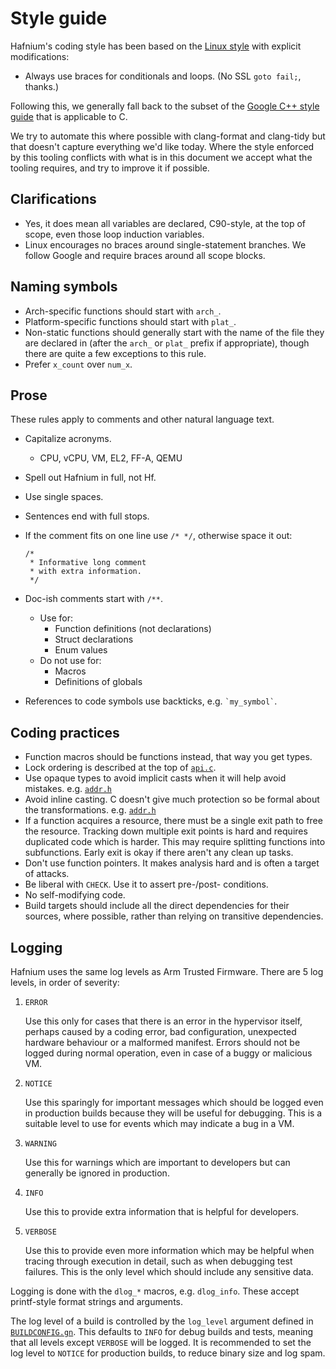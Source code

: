 # Style guide

Hafnium's coding style has been based on the
[Linux style](https://www.kernel.org/doc/html/v4.17/process/coding-style.html)
with explicit modifications:

*   Always use braces for conditionals and loops. (No SSL `goto fail;`, thanks.)

Following this, we generally fall back to the subset of the
[Google C++ style guide](https://google.github.io/styleguide/cppguide.html) that
is applicable to C.

We try to automate this where possible with clang-format and clang-tidy but that
doesn't capture everything we'd like today. Where the style enforced by this
tooling conflicts with what is in this document we accept what the tooling
requires, and try to improve it if possible.

## Clarifications

*   Yes, it does mean all variables are declared, C90-style, at the top of
    scope, even those loop induction variables.
*   Linux encourages no braces around single-statement branches. We follow
    Google and require braces around all scope blocks.

## Naming symbols

*   Arch-specific functions should start with `arch_`.
*   Platform-specific functions should start with `plat_`.
*   Non-static functions should generally start with the name of the file they
    are declared in (after the `arch_` or `plat_` prefix if appropriate), though
    there are quite a few exceptions to this rule.
*   Prefer `x_count` over `num_x`.

## Prose

These rules apply to comments and other natural language text.

*   Capitalize acronyms.
    *   CPU, vCPU, VM, EL2, FF-A, QEMU
*   Spell out Hafnium in full, not Hf.
*   Use single spaces.
*   Sentences end with full stops.
*   If the comment fits on one line use `/* */`, otherwise space it out:

    ```
    /*
     * Informative long comment
     * with extra information.
     */
    ```

*   Doc-ish comments start with `/**`.

    *   Use for:
        *   Function definitions (not declarations)
        *   Struct declarations
        *   Enum values
    *   Do not use for:
        *   Macros
        *   Definitions of globals

*   References to code symbols use backticks, e.g. `` `my_symbol` ``.

## Coding practices

*   Function macros should be functions instead, that way you get types.
*   Lock ordering is described at the top of [`api.c`](../../src/api.c).
*   Use opaque types to avoid implicit casts when it will help avoid mistakes.
    e.g. [`addr.h`](../../inc/hf/addr.h)
*   Avoid inline casting. C doesn't give much protection so be formal about the
    transformations. e.g. [`addr.h`](../../inc/hf/addr.h)
*   If a function acquires a resource, there must be a single exit path to free
    the resource. Tracking down multiple exit points is hard and requires
    duplicated code which is harder. This may require splitting functions into
    subfunctions. Early exit is okay if there aren't any clean up tasks.
*   Don't use function pointers. It makes analysis hard and is often a target of
    attacks.
*   Be liberal with `CHECK`. Use it to assert pre-/post- conditions.
*   No self-modifying code.
*   Build targets should include all the direct dependencies for their sources,
    where possible, rather than relying on transitive dependencies.

## Logging

Hafnium uses the same log levels as Arm Trusted Firmware. There are 5 log
levels, in order of severity:

1.  `ERROR`

    Use this only for cases that there is an error in the hypervisor itself,
    perhaps caused by a coding error, bad configuration, unexpected hardware
    behaviour or a malformed manifest. Errors should not be logged during normal
    operation, even in case of a buggy or malicious VM.

2.  `NOTICE`

    Use this sparingly for important messages which should be logged even in
    production builds because they will be useful for debugging. This is a
    suitable level to use for events which may indicate a bug in a VM.

3.  `WARNING`

    Use this for warnings which are important to developers but can generally be
    ignored in production.

4.  `INFO`

    Use this to provide extra information that is helpful for developers.

5.  `VERBOSE`

    Use this to provide even more information which may be helpful when tracing
    through execution in detail, such as when debugging test failures. This is
    the only level which should include any sensitive data.

Logging is done with the `dlog_*` macros, e.g. `dlog_info`. These accept
printf-style format strings and arguments.

The log level of a build is controlled by the `log_level` argument defined in
[`BUILDCONFIG.gn`](../../build/BUILDCONFIG.gn). This defaults to `INFO` for debug
builds and tests, meaning that all levels except `VERBOSE` will be logged. It is
recommended to set the log level to `NOTICE` for production builds, to reduce
binary size and log spam.

